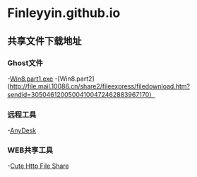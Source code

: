 # Finleyyin.github.io
## 共享文件下载地址
### Ghost文件
-[Win8.part1.exe](http://file.mail.10086.cn/share2/fileexpress/filedownload.htm?sendid=60156010046484410220782020593557)
-[Win8.part2](http://file.mail.10086.cn/share2/fileexpress/filedownload.htm?sendid=30504612005004100472462883967170）
### 远程工具
-[AnyDesk](http://file.mail.10086.cn/share2/fileexpress/filedownload.htm?sendid=02170837795222316016829245060404)
### WEB共享工具
-[Cute Http File Share](http://file.mail.10086.cn/share2/fileexpress/filedownload.htm?sendid=04173071240820255140921272076806)
